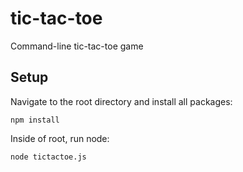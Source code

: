 # tic-tac-toe
Command-line tic-tac-toe game

## Setup
Navigate to the root directory and install all packages:

```
npm install
```

Inside of root, run node:

```
node tictactoe.js
```
